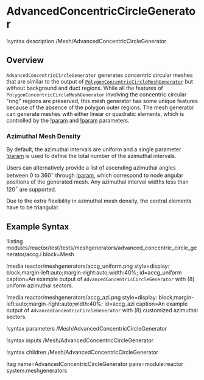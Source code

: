 # AdvancedConcentricCircleGenerator

!syntax description /Mesh/AdvancedConcentricCircleGenerator

## Overview

`AdvancedConcentricCircleGenerator` generates concentric circular meshes that are similar to the output of [`PolygonConcentricCircleMeshGenerator`](PolygonConcentricCircleMeshGenerator.md) but without background and duct regions. While all the features of `PolygonConcentricCircleMeshGenerator` involving the concentric circular "ring" regions are preserved, this mesh generator has some unique features because of the absence of the polygon outer regions. The mesh generator can generate meshes with either linear or quadratic elements, which is controlled by the [!param](/Mesh/AdvancedConcentricCircleGenerator/tri_element_type) and [!param](/Mesh/AdvancedConcentricCircleGenerator/quad_element_type) parameters.

### Azimuthal Mesh Density

By default, the azimuthal intervals are uniform and a single parameter [!param](/Mesh/AdvancedConcentricCircleGenerator/num_sectors) is used to define the total number of the azimuthal intervals.

Users can alternatively provide a list of ascending azimuthal angles between 0 to 360$^{\circ}$ through [!param](/Mesh/AdvancedConcentricCircleGenerator/customized_azimuthal_angles), which correspond to node angular positions of the generated mesh. Any azimuthal interval widths less than 120$^{\circ}$ are supported.

Due to the extra flexibility in azimuthal mesh density, the central elements have to be triangular.

## Example Syntax

!listing modules/reactor/test/tests/meshgenerators/advanced_concentric_circle_generator/accg.i block=Mesh

!media reactor/meshgenerators/accg_uniform.png
      style=display: block;margin-left:auto;margin-right:auto;width:40%;
      id=accg_uniform
      caption=An example output of `AdvancedConcentricCircleGenerator` with (8) uniform azimuthal sectors.

!media reactor/meshgenerators/accg_azi.png
      style=display: block;margin-left:auto;margin-right:auto;width:40%;
      id=accg_azi
      caption=An example output of `AdvancedConcentricCircleGenerator` with (8) customized azimuthal sectors.

!syntax parameters /Mesh/AdvancedConcentricCircleGenerator

!syntax inputs /Mesh/AdvancedConcentricCircleGenerator

!syntax children /Mesh/AdvancedConcentricCircleGenerator

!tag name=AdvancedConcentricCircleGenerator pairs=module:reactor system:meshgenerators
